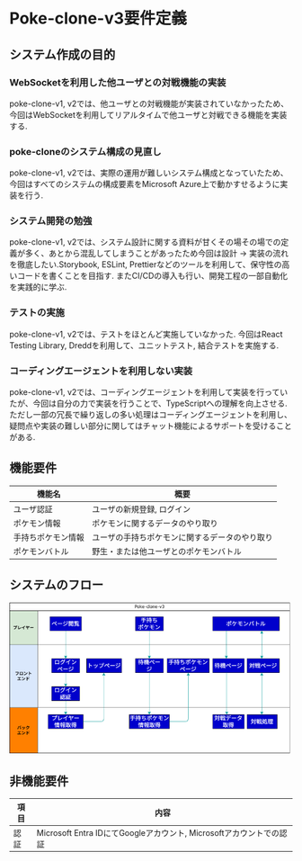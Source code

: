 # Poke-clone-v3要件定義

## システム作成の目的

### WebSocketを利用した他ユーザとの対戦機能の実装

poke-clone-v1, v2では、他ユーザとの対戦機能が実装されていなかったため、今回はWebSocketを利用してリアルタイムで他ユーザと対戦できる機能を実装する.

### poke-cloneのシステム構成の見直し

poke-clone-v1, v2では、実際の運用が難しいシステム構成となっていたため、今回はすべてのシステムの構成要素をMicrosoft Azure上で動かすせるように実装を行う.

### システム開発の勉強

poke-clone-v1, v2では、システム設計に関する資料が甘くその場その場での定義が多く、あとから混乱してしまうことがあったため今回は設計 → 実装の流れを徹底したい.Storybook, ESLint, Prettierなどのツールを利用して、保守性の高いコードを書くことを目指す.
またCI/CDの導入も行い、開発工程の一部自動化を実践的に学ぶ.

### テストの実施

poke-clone-v1, v2では、テストをほとんど実施していなかった.
今回はReact Testing Library, Dreddを利用して、ユニットテスト, 結合テストを実施する.

### コーディングエージェントを利用しない実装

poke-clone-v1, v2では、コーディングエージェントを利用して実装を行っていたが、今回は自分の力で実装を行うことで、TypeScriptへの理解を向上させる.
ただし一部の冗長で繰り返しの多い処理はコーディングエージェントを利用し、疑問点や実装の難しい部分に関してはチャット機能によるサポートを受けることがある.

## 機能要件

| 機能名 | 概要 |
|---|---|
| ユーザ認証 | ユーザの新規登録, ログイン |
| ポケモン情報 | ポケモンに関するデータのやり取り |
| 手持ちポケモン情報 | ユーザの手持ちポケモンに関するデータのやり取り |
| ポケモンバトル | 野生・または他ユーザとのポケモンバトル |

## システムのフロー

<img src="./figures/システムフロー.png" alt="システムフロー" width="500" height="auto">

## 非機能要件

| 項目 | 内容 |
|---|---|
| 認証 | Microsoft Entra IDにてGoogleアカウント, Microsoftアカウントでの認証 |